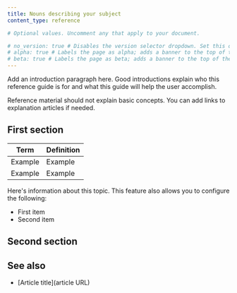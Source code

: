```yaml
---
title: Nouns describing your subject
content_type: reference

# Optional values. Uncomment any that apply to your document.

# no_version: true # Disables the version selector dropdown. Set this on pages that belong to doc sets without versions like /konnect/.
# alpha: true # Labels the page as alpha; adds a banner to the top of the page.
# beta: true # Labels the page as beta; adds a banner to the top of the page.
---
```


Add an introduction paragraph here. Good introductions explain who this reference guide is for and what this guide will help the user accomplish.

Reference material should not explain basic concepts. You can add links to explanation articles if needed.

<!-- See https://documentation.divio.com/reference/ for more info about how to write a reference article -->
<!-- See the following examples of reference documentation:
* https://docs.konghq.com/gateway/latest/plugin-development/file-structure/
* https://docs.konghq.com/gateway/latest/reference/configuration/
* https://docs.konghq.com/gateway/latest/glossary/
-->
<!-- Remove these comments once you are done writing -->

## First section <!-- Header optional if there's only one section in the article -->

<!-- Tables are common in reference material. -->

| Term      | Definition |
| ----------- | ----------- |
|Example | Example |
|Example | Example |

<!-- You can also use bulleted lists and paragraphs to describe -->

Here's information about this topic. This feature also allows you to configure the following:

* First item
* Second item

## Second section <!-- Optional -->

<!-- Write more information about another element of your topic. -->
<!-- Keep adding headers and sections until you've completed your article.  -->

## See also <!-- Optional -->

<!-- List of tutorials or how-to guides that a user can visit to extend their learning from this reference article. -->

* [Article title](article URL)